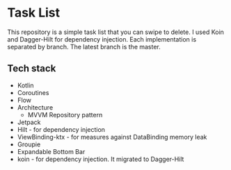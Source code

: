 # Task List
 This repository is a simple task list that you can swipe to delete. I used Koin and Dagger-Hilt for dependency injection. Each implementation is separated by branch. The latest branch is the master.

## Tech stack
- Kotlin
- Coroutines
- Flow
- Architecture
    - MVVM Repository pattern
- Jetpack
- Hilt - for dependency injection
- ViewBinding-ktx - for measures against DataBinding memory leak
- Groupie
- Expandable Bottom Bar
- koin - for dependency injection. It migrated to Dagger-Hilt
